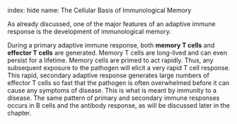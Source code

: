 index: hide
name: The Cellular Basis of Immunological Memory

As already discussed, one of the major features of an adaptive immune response is the development of immunological memory.

During a primary adaptive immune response, both  **memory T cells** and  **effector T cells** are generated. Memory T cells are long-lived and can even persist for a lifetime. Memory cells are primed to act rapidly. Thus, any subsequent exposure to the pathogen will elicit a very rapid T cell response. This rapid, secondary adaptive response generates large numbers of effector T cells so fast that the pathogen is often overwhelmed before it can cause any symptoms of disease. This is what is meant by immunity to a disease. The same pattern of primary and secondary immune responses occurs in B cells and the antibody response, as will be discussed later in the chapter.
